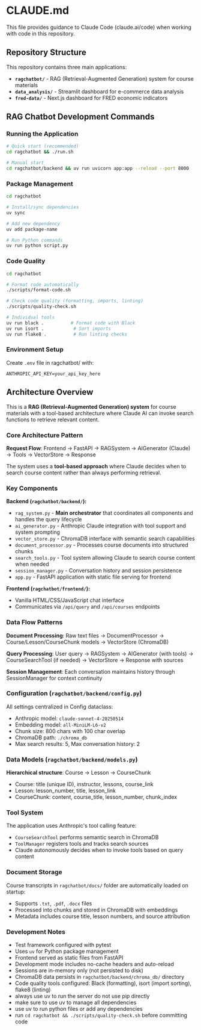 # CLAUDE.md

This file provides guidance to Claude Code (claude.ai/code) when working with code in this repository.

## Repository Structure

This repository contains three main applications:

- **`ragchatbot/`** - RAG (Retrieval-Augmented Generation) system for course materials
- **`data_analysis/`** - Streamlit dashboard for e-commerce data analysis  
- **`fred-data/`** - Next.js dashboard for FRED economic indicators

## RAG Chatbot Development Commands

### Running the Application
```bash
# Quick start (recommended)
cd ragchatbot && ./run.sh

# Manual start
cd ragchatbot/backend && uv run uvicorn app:app --reload --port 8000
```

### Package Management
```bash
cd ragchatbot

# Install/sync dependencies
uv sync

# Add new dependency
uv add package-name

# Run Python commands
uv run python script.py
```

### Code Quality
```bash
cd ragchatbot

# Format code automatically
./scripts/format-code.sh

# Check code quality (formatting, imports, linting)
./scripts/quality-check.sh

# Individual tools
uv run black .          # Format code with Black
uv run isort .           # Sort imports
uv run flake8 .          # Run linting checks
```

### Environment Setup
Create `.env` file in ragchatbot/ with:
```
ANTHROPIC_API_KEY=your_api_key_here
```

## Architecture Overview

This is a **RAG (Retrieval-Augmented Generation) system** for course materials with a tool-based architecture where Claude AI can invoke search functions to retrieve relevant content.

### Core Architecture Pattern

**Request Flow**: Frontend → FastAPI → RAGSystem → AIGenerator (Claude) → Tools → VectorStore → Response

The system uses a **tool-based approach** where Claude decides when to search course content rather than always performing retrieval.

### Key Components

**Backend (`ragchatbot/backend/`):**
- `rag_system.py` - **Main orchestrator** that coordinates all components and handles the query lifecycle
- `ai_generator.py` - Anthropic Claude integration with tool support and system prompting
- `vector_store.py` - ChromaDB interface with semantic search capabilities  
- `document_processor.py` - Processes course documents into structured chunks
- `search_tools.py` - Tool system allowing Claude to search course content when needed
- `session_manager.py` - Conversation history and session persistence
- `app.py` - FastAPI application with static file serving for frontend

**Frontend (`ragchatbot/frontend/`):**
- Vanilla HTML/CSS/JavaScript chat interface
- Communicates via `/api/query` and `/api/courses` endpoints

### Data Flow Patterns

**Document Processing**: Raw text files → DocumentProcessor → Course/Lesson/CourseChunk models → VectorStore (ChromaDB)

**Query Processing**: User query → RAGSystem → AIGenerator (with tools) → CourseSearchTool (if needed) → VectorStore → Response with sources

**Session Management**: Each conversation maintains history through SessionManager for context continuity

### Configuration (`ragchatbot/backend/config.py`)

All settings centralized in Config dataclass:
- Anthropic model: `claude-sonnet-4-20250514`
- Embedding model: `all-MiniLM-L6-v2`  
- Chunk size: 800 chars with 100 char overlap
- ChromaDB path: `./chroma_db`
- Max search results: 5, Max conversation history: 2

### Data Models (`ragchatbot/backend/models.py`)

**Hierarchical structure**: Course → Lesson → CourseChunk
- Course: title (unique ID), instructor, lessons, course_link
- Lesson: lesson_number, title, lesson_link  
- CourseChunk: content, course_title, lesson_number, chunk_index

### Tool System

The application uses Anthropic's tool calling feature:
- `CourseSearchTool` performs semantic search in ChromaDB
- `ToolManager` registers tools and tracks search sources
- Claude autonomously decides when to invoke tools based on query content

### Document Storage

Course transcripts in `ragchatbot/docs/` folder are automatically loaded on startup:
- Supports `.txt`, `.pdf`, `.docx` files
- Processed into chunks and stored in ChromaDB with embeddings
- Metadata includes course title, lesson numbers, and source attribution

### Development Notes

- Test framework configured with pytest
- Uses `uv` for Python package management
- Frontend served as static files from FastAPI
- Development mode includes no-cache headers and auto-reload
- Sessions are in-memory only (not persisted to disk)
- ChromaDB data persists in `ragchatbot/backend/chroma_db/` directory
- Code quality tools configured: Black (formatting), isort (import sorting), flake8 (linting)
- always use uv to run the server do not use pip directly
- make sure to use uv to manage all dependencies
- use uv to run python files or add any dependencies
- run `cd ragchatbot && ./scripts/quality-check.sh` before committing code